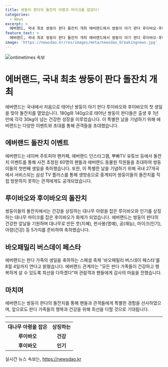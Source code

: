 ```yaml
---
title: 쌍둥이 판다의 돌잔치 아령과 마이크를 잡았다!
categories:
  - News
excerpt: >
  에버랜드, 국내 최초 쌍둥이 판다 돌잔치 개최 에버랜드에서 쌍둥이 아기 판다 루이바오·후이바오의 첫 생일을 맞아 돌잔치가 열렸다. 출생 당시 몸무게 180g, 140g였던 두 판다는 1년 만에 건강하게 성장해 30kg 이상의 몸무게를 달성했다. 네이버 주토피아 팬카페, 에버랜드 인스타그램 등에서 사전 초청된 60명의 팬들과 동물원 직원들이 참석한 이날 행사는 생방송을 통해 온라인에서도 중계됐다. 뿌빠TV 유튜브 등에서도 돌잔치 이벤트가 진행되었다. 생일을 맞이한 쌍둥이 판다들은 대나무 아령과 마이크를 잡고 건강과 인기를 상징하는 물건들로 재미있는 돌잡이를 했다.
feature_text: >
  에버랜드, 국내 최초 쌍둥이 판다 돌잔치 개최 에버랜드에서 쌍둥이 아기 판다 루이바오·후이바오의 첫 생일을 맞아 돌잔치가 열렸다. 출생 당시 몸무게 180g, 140g였던 두 판다는 1년 만에 건강하게 성장해 30kg 이상의 몸무게를 달성했다. 네이버 주토피아 팬카페, 에버랜드 인스타그램 등에서 사전 초청된 60명의 팬들과 동물원 직원들이 참석한 이날 행사는 생방송을 통해 온라인에서도 중계됐다. 뿌빠TV 유튜브 등에서도 돌잔치 이벤트가 진행되었다. 생일을 맞이한 쌍둥이 판다들은 대나무 아령과 마이크를 잡고 건강과 인기를 상징하는 물건들로 재미있는 돌잡이를 했다.
image: 'https://newsdao.kr/res/images/meta/newsdao_breakingnews.jpg'
---
```


<p><img src="https://newsdao.kr/res/images/meta/newsdao_breakingnews.jpg" alt="ontimetimes 속보" /></p>

<h1>에버랜드, 국내 최초 쌍둥이 판다 돌잔치 개최</h1>

<p data-ke-size="size16">에버랜드는 국내에서 처음으로 태어난 쌍둥이 아기 판다 루이바오와 후이바오의 첫 생일을 맞아 돌잔치를 열었습니다. 180g와 140g으로 태어난 쌍둥이 판다들은 출생 후 1년 만에 각각 30kg이 넘는 건강한 성장을 이루었습니다. 이 특별한 날을 기념하기 위해 에버랜드는 다양한 이벤트와 초대를 통해 관객들을 초대했습니다.</p>

<h2 data-ke-size="size26">에버랜드 돌잔치 이벤트</h2>

<p data-ke-size="size16">에버랜드는 네이버 주토피아 팬카페, 에버랜드 인스타그램, 뿌빠TV 유튜브 등에서 돌잔치 이벤트를 통해 사전 초청된 60명의 팬들과 에버랜드 동물원 직원들을 초대하여 쌍둥이들의 첫번째 생일을 축하했습니다. 또한, 이 특별한 날을 기념하기 위해 국내 27개국에서 서비스되는 삼성 TV 플러스를 통해 생방송으로 중계되어 쌍둥이들의 돌잔치를 직접 방문하지 못하는 관객에게도 공개되었습니다.</p>

<h2 data-ke-size="size26">루이바오와 후이바오의 돌잔치</h2>

<p data-ke-size="size16">쌍둥이들의 돌잔치에서는 건강을 상징하는 대나무 아령을 잡은 루이바오와 인기를 상징하는 대나무 마이크를 잡은 후이바오가 화제가 되었습니다. 에버랜드는 쌍둥이 판다의 건강한 앞날을 기원하며 대나무로 만든 붓(지혜), 판사봉(명예), 공(재능), 마이크(인기), 아령(건강) 등 5가지를 준비하여 축하했습니다.</p>

<h2 data-ke-size="size26">바오패밀리 버스데이 페스타</h2>

<p data-ke-size="size16">에버랜드는 판다 가족의 생일을 축하하는 스페셜 축제 '바오패밀리 버스데이 페스타'를 8월 4일까지 연다고 밝혔습니다. 에버랜드 관계자는 "모든 판다 가족들이 건강하고 행복하게 살 수 있도록 최선을 다하겠다"며 관람객과 팬들에게 감사의 마음을 전했습니다.</p>

<h2 data-ke-size="size26">마치며</h2>

<p data-ke-size="size16">에버랜드는 쌍둥이 판다의 돌잔치를 통해 팬들과 관객들에게 특별한 경험을 선사하였으며, 앞으로도 판다 가족들의 행복과 건강을 위해 최선을 다할 것으로 기대됩니다.</p>

<hr data-ke-size="size16">

<table>
  <tbody>
    <tr>
      <td style="text-align: center; height: 17px;"><b>대나무 아령을 잡은</b></td>
      <td style="text-align: center; height: 17px;"><b>상징하는</b></td>
    </tr>
    <tr>
      <td style="text-align: center; height: 17px;"><b>루이바오</b></td>
      <td style="text-align: center; height: 17px;"><b>건강</b></td>
    </tr>
    <tr>
      <td style="text-align: center; height: 17px;"><b>후이바오</b></td>
      <td style="text-align: center; height: 17px;"><b>인기</b></td>
    </tr>
  </tbody>
</table>
실시간 뉴스 속보는, <a href="https://newsdao.kr" rel="dofollow">https://newsdao.kr</a>


